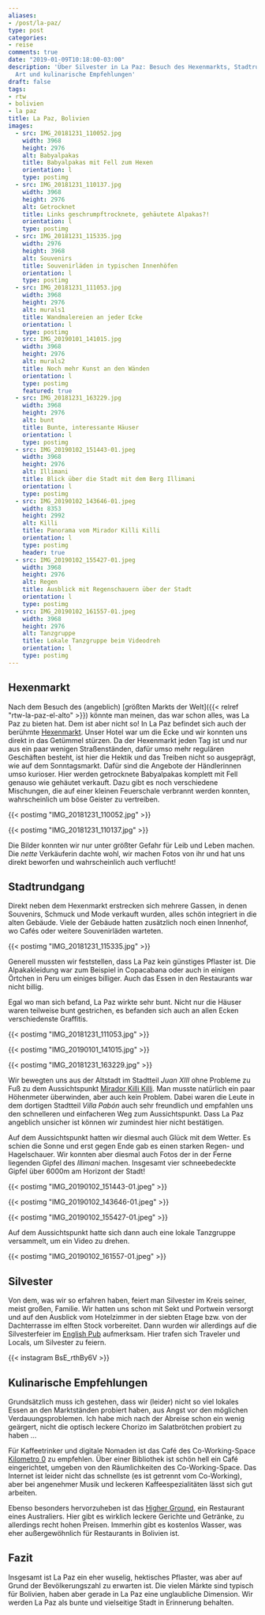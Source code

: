 ```yaml
---
aliases:
- /post/la-paz/
type: post
categories:
- reise
comments: true
date: "2019-01-09T10:18:00-03:00"
description: 'Über Silvester in La Paz: Besuch des Hexenmarkts, Stadtrundgang, Street
  Art und kulinarische Empfehlungen'
draft: false
tags:
- rtw
- bolivien
- la paz
title: La Paz, Bolivien
images:
  - src: IMG_20181231_110052.jpg
    width: 3968
    height: 2976
    alt: Babyalpakas
    title: Babyalpakas mit Fell zum Hexen
    orientation: l
    type: postimg
  - src: IMG_20181231_110137.jpg
    width: 3968
    height: 2976
    alt: Getrocknet
    title: Links geschrumpftrocknete, gehäutete Alpakas?!
    orientation: l
    type: postimg
  - src: IMG_20181231_115335.jpg
    width: 2976
    height: 3968
    alt: Souvenirs
    title: Souvenirläden in typischen Innenhöfen
    orientation: l
    type: postimg
  - src: IMG_20181231_111053.jpg
    width: 3968
    height: 2976
    alt: murals1
    title: Wandmalereien an jeder Ecke
    orientation: l
    type: postimg
  - src: IMG_20190101_141015.jpg
    width: 3968
    height: 2976
    alt: murals2
    title: Noch mehr Kunst an den Wänden
    orientation: l
    type: postimg
    featured: true
  - src: IMG_20181231_163229.jpg
    width: 3968
    height: 2976
    alt: bunt
    title: Bunte, interessante Häuser
    orientation: l
    type: postimg
  - src: IMG_20190102_151443-01.jpeg
    width: 3968
    height: 2976
    alt: Illimani
    title: Blick über die Stadt mit dem Berg Illimani
    orientation: l
    type: postimg
  - src: IMG_20190102_143646-01.jpeg
    width: 8353
    height: 2992
    alt: Killi
    title: Panorama vom Mirador Killi Killi
    orientation: l
    type: postimg
    header: true
  - src: IMG_20190102_155427-01.jpeg
    width: 3968
    height: 2976
    alt: Regen
    title: Ausblick mit Regenschauern über der Stadt
    orientation: l
    type: postimg
  - src: IMG_20190102_161557-01.jpeg
    width: 3968
    height: 2976
    alt: Tanzgruppe
    title: Lokale Tanzgruppe beim Videodreh
    orientation: l
    type: postimg
---
```


## Hexenmarkt

Nach dem Besuch des (angeblich) [größten Markts der Welt]({{< relref "rtw-la-paz-el-alto" >}}) könnte man meinen, das war schon alles, was La Paz zu bieten hat. Dem ist aber nicht so! In La Paz befindet sich auch der berühmte [Hexenmarkt](https://goo.gl/maps/uT36qgC4VCS2). Unser Hotel war um die Ecke und wir konnten uns direkt in das Getümmel stürzen. Da der Hexenmarkt jeden Tag ist und nur aus ein paar wenigen Straßenständen, dafür umso mehr regulären Geschäften besteht, ist hier die Hektik und das Treiben nicht so ausgeprägt, wie auf dem Sonntagsmarkt. Dafür sind die Angebote der Händlerinnen umso kurioser. Hier werden getrocknete Babyalpakas komplett mit Fell genauso wie gehäutet verkauft. Dazu gibt es noch verschiedene Mischungen, die auf einer kleinen Feuerschale verbrannt werden konnten, wahrscheinlich um böse Geister zu vertreiben.

{{< postimg "IMG_20181231_110052.jpg" >}}

{{< postimg "IMG_20181231_110137.jpg" >}}

Die Bilder konnten wir nur unter größter Gefahr für Leib und Leben machen. Die _nette_ Verkäuferin dachte wohl, wir machen Fotos von ihr und hat uns direkt beworfen und wahrscheinlich auch verflucht!

## Stadtrundgang

Direkt neben dem Hexenmarkt erstrecken sich mehrere Gassen, in denen Souvenirs, Schmuck und Mode verkauft wurden, alles schön integriert in die alten Gebäude. Viele der Gebäude hatten zusätzlich noch einen Innenhof, wo Cafés oder weitere Souvenirläden warteten.

{{< postimg "IMG_20181231_115335.jpg" >}}

Generell mussten wir feststellen, dass La Paz kein günstiges Pflaster ist. Die Alpakakleidung war zum Beispiel in Copacabana oder auch in einigen Örtchen in Peru um einiges billiger. Auch das Essen in den Restaurants war nicht billig.

Egal wo man sich befand, La Paz wirkte sehr bunt. Nicht nur die Häuser waren teilweise bunt gestrichen, es befanden sich auch an allen Ecken verschiedenste Graffitis.

{{< postimg "IMG_20181231_111053.jpg" >}}

{{< postimg "IMG_20190101_141015.jpg" >}}

{{< postimg "IMG_20181231_163229.jpg" >}}

Wir bewegten uns aus der Altstadt im Stadtteil _Juan XIII_ ohne Probleme zu Fuß zu dem Aussichtspunkt [Mirador Killi Killi](https://goo.gl/maps/oh3dnzGP8WU2). Man musste natürlich ein paar Höhenmeter überwinden, aber auch kein Problem. Dabei waren die Leute in dem dortigen Stadtteil _Villa Pabón_ auch sehr freundlich und empfahlen uns den schnelleren und einfacheren Weg zum Aussichtspunkt. Dass La Paz angeblich unsicher ist können wir zumindest hier nicht bestätigen.

Auf dem Aussichtspunkt hatten wir diesmal auch Glück mit dem Wetter. Es schien die Sonne und erst gegen Ende gab es einen starken Regen- und Hagelschauer. Wir konnten aber diesmal auch Fotos der in der Ferne liegenden Gipfel des _Illimani_ machen. Insgesamt vier schneebedeckte Gipfel über 6000m am Horizont der Stadt!

{{< postimg "IMG_20190102_151443-01.jpeg" >}}

{{< postimg "IMG_20190102_143646-01.jpeg" >}}

{{< postimg "IMG_20190102_155427-01.jpeg" >}}

Auf dem Aussichtspunkt hatte sich dann auch eine lokale Tanzgruppe versammelt, um ein Video zu drehen.

{{< postimg "IMG_20190102_161557-01.jpeg" >}}

## Silvester

Von dem, was wir so erfahren haben, feiert man Silvester im Kreis seiner, meist großen, Familie. Wir hatten uns schon mit Sekt und Portwein versorgt und auf den Ausblick vom Hotelzimmer in der siebten Etage bzw. von der Dachterrasse im elften Stock vorbereitet. Dann wurden wir allerdings auf die Silvesterfeier im [English Pub](https://goo.gl/maps/Ntd1E1Jz2GC2) aufmerksam. Hier trafen sich Traveler und Locals, um Silvester zu feiern.

{{< instagram BsE_rthBy6V >}}

## Kulinarische Empfehlungen

Grundsätzlich muss ich gestehen, dass wir (leider) nicht so viel lokales Essen an den Marktständen probiert haben, aus Angst vor den möglichen Verdauungsproblemen. Ich habe mich nach der Abreise schon ein wenig geärgert, nicht die optisch leckere Chorizo im Salatbrötchen probiert zu haben ...

Für Kaffeetrinker und digitale Nomaden ist das Café des Co-Working-Space [Kilometro 0](https://goo.gl/maps/3EabmMVZTUm) zu empfehlen. Über einer Bibliothek ist schön hell ein Café eingerichtet, umgeben von den Räumlichkeiten des Co-Working-Space. Das Internet ist leider nicht das schnellste (es ist getrennt vom Co-Working), aber bei angenehmer Musik und leckeren Kaffeespezialitäten lässt sich gut arbeiten.

Ebenso besonders hervorzuheben ist das [Higher Ground](https://goo.gl/maps/7GzrBiuFPMo), ein Restaurant eines Australiers. Hier gibt es wirklich leckere Gerichte und Getränke, zu allerdings recht hohen Preisen. Immerhin gibt es kostenlos Wasser, was eher außergewöhnlich für Restaurants in Bolivien ist.

## Fazit

Insgesamt ist La Paz ein eher wuselig, hektisches Pflaster, was aber auf Grund der Bevölkerungszahl zu erwarten ist. Die vielen Märkte sind typisch für Bolivien, haben aber gerade in La Paz eine unglaubliche Dimension. Wir werden La Paz als bunte und vielseitige Stadt in Erinnerung behalten.
